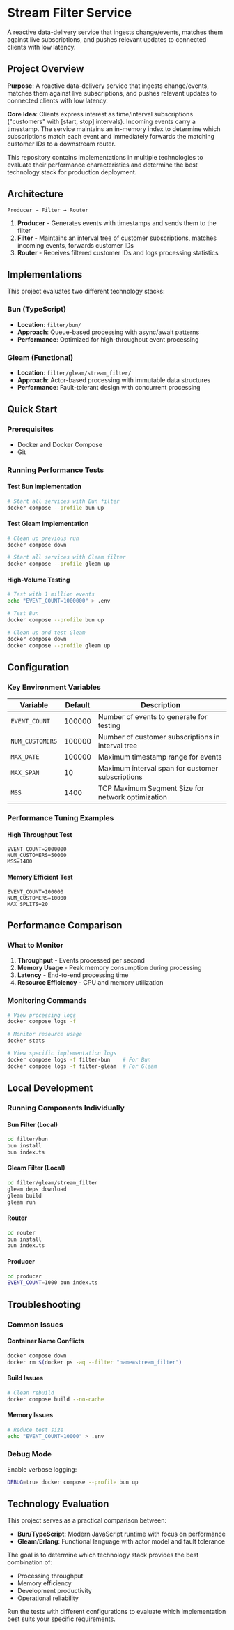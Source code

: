 # Stream Filter Service

A reactive data-delivery service that ingests change/events, matches them against live subscriptions, and pushes relevant updates to connected clients with low latency.

## Project Overview

**Purpose**: A reactive data-delivery service that ingests change/events, matches them against live subscriptions, and pushes relevant updates to connected clients with low latency.

**Core Idea**: Clients express interest as time/interval subscriptions ("customers" with [start, stop] intervals). Incoming events carry a timestamp. The service maintains an in-memory index to determine which subscriptions match each event and immediately forwards the matching customer IDs to a downstream router.

This repository contains implementations in multiple technologies to evaluate their performance characteristics and determine the best technology stack for production deployment.

## Architecture

```
Producer → Filter → Router
```

1. **Producer** - Generates events with timestamps and sends them to the filter
2. **Filter** - Maintains an interval tree of customer subscriptions, matches incoming events, forwards customer IDs
3. **Router** - Receives filtered customer IDs and logs processing statistics

## Implementations

This project evaluates two different technology stacks:

### Bun (TypeScript)
- **Location**: `filter/bun/`
- **Approach**: Queue-based processing with async/await patterns
- **Performance**: Optimized for high-throughput event processing

### Gleam (Functional)
- **Location**: `filter/gleam/stream_filter/`
- **Approach**: Actor-based processing with immutable data structures
- **Performance**: Fault-tolerant design with concurrent processing

## Quick Start

### Prerequisites
- Docker and Docker Compose
- Git

### Running Performance Tests

#### Test Bun Implementation
```bash
# Start all services with Bun filter
docker compose --profile bun up
```

#### Test Gleam Implementation
```bash
# Clean up previous run
docker compose down

# Start all services with Gleam filter
docker compose --profile gleam up
```

#### High-Volume Testing
```bash
# Test with 1 million events
echo "EVENT_COUNT=1000000" > .env

# Test Bun
docker compose --profile bun up

# Clean up and test Gleam
docker compose down
docker compose --profile gleam up
```

## Configuration

### Key Environment Variables

| Variable | Default | Description |
|----------|---------|-------------|
| `EVENT_COUNT` | 100000 | Number of events to generate for testing |
| `NUM_CUSTOMERS` | 100000 | Number of customer subscriptions in interval tree |
| `MAX_DATE` | 100000 | Maximum timestamp range for events |
| `MAX_SPAN` | 10 | Maximum interval span for customer subscriptions |
| `MSS` | 1400 | TCP Maximum Segment Size for network optimization |

### Performance Tuning Examples

#### High Throughput Test
```env
EVENT_COUNT=2000000
NUM_CUSTOMERS=50000
MSS=1400
```

#### Memory Efficient Test
```env
EVENT_COUNT=100000
NUM_CUSTOMERS=10000
MAX_SPLITS=20
```

## Performance Comparison

### What to Monitor

1. **Throughput** - Events processed per second
2. **Memory Usage** - Peak memory consumption during processing
3. **Latency** - End-to-end processing time
4. **Resource Efficiency** - CPU and memory utilization

### Monitoring Commands

```bash
# View processing logs
docker compose logs -f

# Monitor resource usage
docker stats

# View specific implementation logs
docker compose logs -f filter-bun    # For Bun
docker compose logs -f filter-gleam  # For Gleam
```

## Local Development

### Running Components Individually

#### Bun Filter (Local)
```bash
cd filter/bun
bun install
bun index.ts
```

#### Gleam Filter (Local)
```bash
cd filter/gleam/stream_filter
gleam deps download
gleam build
gleam run
```

#### Router
```bash
cd router
bun install
bun index.ts
```

#### Producer
```bash
cd producer
EVENT_COUNT=1000 bun index.ts
```

## Troubleshooting

### Common Issues

#### Container Name Conflicts
```bash
docker compose down
docker rm $(docker ps -aq --filter "name=stream_filter")
```

#### Build Issues
```bash
# Clean rebuild
docker compose build --no-cache
```

#### Memory Issues
```bash
# Reduce test size
echo "EVENT_COUNT=10000" > .env
```

### Debug Mode

Enable verbose logging:
```bash
DEBUG=true docker compose --profile bun up
```

## Technology Evaluation

This project serves as a practical comparison between:

- **Bun/TypeScript**: Modern JavaScript runtime with focus on performance
- **Gleam/Erlang**: Functional language with actor model and fault tolerance

The goal is to determine which technology stack provides the best combination of:
- Processing throughput
- Memory efficiency  
- Development productivity
- Operational reliability

Run the tests with different configurations to evaluate which implementation best suits your specific requirements.